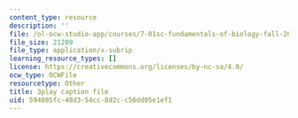 ```yaml
---
content_type: resource
description: ''
file: /ol-ocw-studio-app/courses/7-01sc-fundamentals-of-biology-fall-2011/594085fc48d354cc8d2cc56dd05e1ef1_uBRdfsz_YB4.vtt
file_size: 21209
file_type: application/x-subrip
learning_resource_types: []
license: https://creativecommons.org/licenses/by-nc-sa/4.0/
ocw_type: OCWFile
resourcetype: Other
title: 3play caption file
uid: 594085fc-48d3-54cc-8d2c-c56dd05e1ef1
---
```

